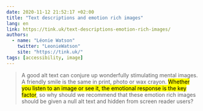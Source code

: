 ```yaml
---
date: 2020-11-12 21:52:17 +02:00
title: "Text descriptions and emotion rich images"
lang: en
link: https://tink.uk/text-descriptions-emotion-rich-images/
authors:
  - name: "Léonie Watson"
    twitter: "LeonieWatson"
    site: "https://tink.uk/"
tags: [accessibility, image]
---
```


> A good alt text can conjure up wonderfully stimulating mental images. A friendly smile is the same in print, photo or wax crayon. <mark>Whether you listen to an image or see it, the emotional response is the key factor</mark>, so why should we recommend that these emotion rich images should be given a null alt text and hidden from screen reader users?